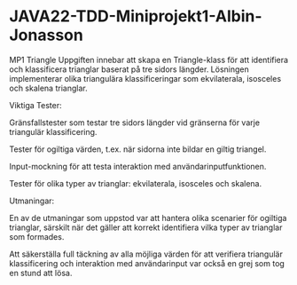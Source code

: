 # JAVA22-TDD-Miniprojekt1-Albin-Jonasson
MP1 Triangle
Uppgiften innebar att skapa en Triangle-klass för att identifiera och klassificera trianglar baserat på tre sidors längder. Lösningen implementerar olika triangulära klassificeringar som ekvilaterala, isosceles och skalena trianglar.

Viktiga Tester:

Gränsfallstester som testar tre sidors längder vid gränserna för varje triangulär klassificering.

Tester för ogiltiga värden, t.ex. när sidorna inte bildar en giltig triangel.

Input-mockning för att testa interaktion med användarinputfunktionen.

Tester för olika typer av trianglar: ekvilaterala, isosceles och skalena.

Utmaningar:

En av de utmaningar som uppstod var att hantera olika scenarier för ogiltiga trianglar, särskilt när det gäller att korrekt identifiera vilka typer av trianglar som formades.

Att säkerställa full täckning av alla möjliga värden för att verifiera triangulär klassificering och interaktion med användarinput var också en grej som tog en stund att lösa.
